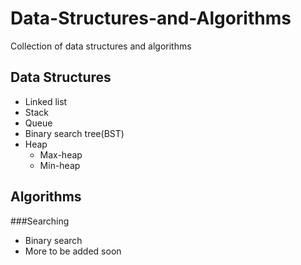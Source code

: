 # Data-Structures-and-Algorithms

Collection of data structures and algorithms

## Data Structures
* Linked list
* Stack
* Queue
* Binary search tree(BST)
* Heap
  * Max-heap
  * Min-heap
  
## Algorithms
###Searching
* Binary search
* More to be added soon
